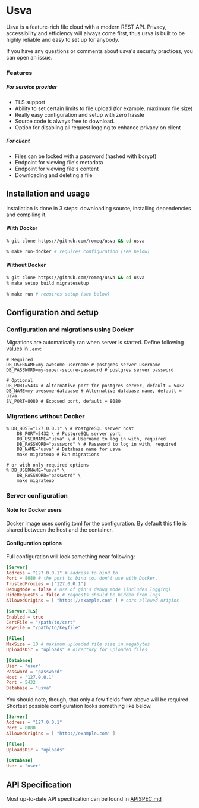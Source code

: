 # Usva 

Usva is a feature-rich file cloud with a modern REST API. 
Privacy, accessibility and efficiency will always come first, thus usva is built to be highly reliable and easy to set up for anybody.

If you have any questions or comments about usva's security practices, you can open an issue.

### Features

##### For service provider

- TLS support
- Ability to set certain limits to file upload (for example. maximum file size)
- Really easy configuration and setup with zero hassle
- Source code is always free to download.
- Option for disabling all request logging to enhance privacy on client

##### For client

- Files can be locked with a password (hashed with bcrypt)
- Endpoint for viewing file's metadata
- Endpoint for viewing file's content
- Downloading and deleting a file



## Installation and usage

Installation is done in 3 steps: downloading source, installing dependencies and compiling it.

#### With Docker

```sh
% git clone https://github.com/romeq/usva && cd usva

% make run-docker # requires configuration (see below)
```

#### Without Docker

```sh
% git clone https://github.com/romeq/usva && cd usva
% make setup build migratesetup 

% make run # requires setup (see below)
```



## Configuration and setup

### Configuration and migrations using Docker

Migrations are automatically ran when server is started. Define following values in `.env`:

```shell
# Required
DB_USERNAME=my-awesome-username # postgres server username
DB_PASSWORD=my-super-secure-password # postgres server password

# Optional
DB_PORT=5434 # Alternative port for postgres server, default = 5432
DB_NAME=my-awesome-database # Alternative database name, default = usva
SV_PORT=8080 # Exposed port, default = 8080
```

### Migrations without Docker

```shell
% DB_HOST="127.0.0.1" \ # PostgreSQL server host
	DB_PORT=5432 \ # PostgreSQL server port
	DB_USERNAME="usva" \ # Username to log in with, required
	DB_PASSWORD="password" \ # Password to log in with, required
	DB_NAME="usva" # Database name for usva
	make migrateup # Run migrations
	
# or with only required options
% DB_USERNAME="usva" \
	DB_PASSWORD="password" \
	make migrateup
```

### Server configuration

#### Note for Docker users
Docker image uses config.toml for the configuration. By default this file is 
shared between the host and the container.

#### Configuration options

Full configuration will look something near following: 

```toml
[Server]
Address = "127.0.0.1" # address to bind to
Port = 8080 # the port to bind to. don't use with Docker.
TrustedProxies = ["127.0.0.1"]
DebugMode = false # use of gin's debug mode (includes logging)
HideRequests = false # requests should be hidden from logs
AllowedOrigins = [ "https://example.com" ] # cors allowed origins

[Server.TLS]
Enabled = true
CertFile = "/path/to/cert"
KeyFile = "/path/to/keyfile"

[Files]
MaxSize = 10 # maximum uploaded file size in megabytes
UploadsDir = "uploads" # directory for uploaded files

[Database]
User = "user"
Password = "password"
Host = "127.0.0.1"
Port = 5432
Database = "usva"
```

You should note, though, that only a few fields from above will be required. 
Shortest possible configuration looks something like below.

```toml
[Server]
Address = "127.0.0.1"
Port = 8080
AllowedOrigins = [ "http://example.com" ]

[Files]
UploadsDir = "uploads"

[Database]
User = "user"
```



## API Specification

Most up-to-date API specification can be found in [APISPEC.md](../APISPEC.md)
